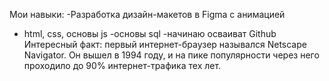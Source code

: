 Мои навыки:
-Разработка дизайн-макетов в Figma с анимацией 
- html, css, основы js
-основы sql
-начинаю осваиват Github
Интересный факт:
первый интернет-браузер назывался Netscape Navigator. Он вышел в 1994 году, и на пике популярности через него проходило до 90% интернет-трафика тех лет.
